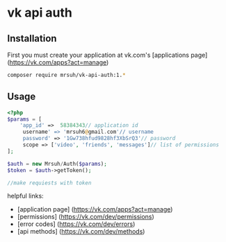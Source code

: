 # vk api auth

## Installation

First you must create your application at vk.com's [applications page] (https://vk.com/apps?act=manage)

```bash
composer require mrsuh/vk-api-auth:1.*
```

## Usage

``` php
<?php
$params = [
    'app_id' =>  58384343// application id
     username' => 'mrsuh6@gmail.com'// username
     password' => '1Gw738hfud9828hf3XbSrQ3'// password
     scope => ['video', 'friends', 'messages']// list of permissions
];

$auth = new Mrsuh/Auth($params);
$token = $auth->getToken();

//make requiests with token
```

helpful links:
* [application page] (https://vk.com/apps?act=manage)
* [permissions] (https://vk.com/dev/permissions)
* [error codes] (https://vk.com/dev/errors)
* [api methods] (https://vk.com/dev/methods)